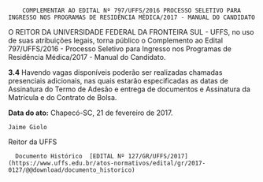         COMPLEMENTAR AO EDITAL Nº 797/UFFS/2016 PROCESSO SELETIVO PARA INGRESSO NOS PROGRAMAS DE RESIDÊNCIA MÉDICA/2017 - MANUAL DO CANDIDATO  

O REITOR DA UNIVERSIDADE FEDERAL DA FRONTEIRA SUL - UFFS, no uso de suas atribuições legais, torna público o Complemento ao Edital 797/UFFS/2016 - Processo Seletivo para Ingresso nos Programas de Residência Médica/2017 - Manual do Candidato.

 **3.4** Havendo vagas disponíveis poderão ser realizadas chamadas presenciais adicionais, nas quais estarão especificadas as datas de Assinatura do Termo de Adesão e entrega de documentos e Assinatura da Matrícula e do Contrato de Bolsa.

  

   **Data do ato:** Chapecó-SC, 21 de fevereiro de 2017.   
 

    Jaime Giolo   
 Reitor da UFFS 

      Documento Histórico  [EDITAL Nº 127/GR/UFFS/2017](https://www.uffs.edu.br/atos-normativos/edital/gr/2017-0127/@@download/documento_historico)     
      